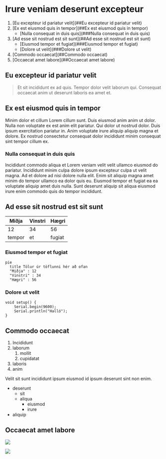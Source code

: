 # Irure veniam deserunt excepteur

1. [Eu excepteur id pariatur velit](##Eu excepteur id pariatur velit)
2. [Ex est eiusmod quis in tempor](##Ex est eiusmod quis in tempor)
    - [Nulla consequat in duis quis](###Nulla consequat in duis quis)
3. [Ad esse sit nostrud est sit sunt](##Ad esse sit nostrud est sit sunt)
    - [Eiusmod tempor et fugiat](###Eiusmod tempor et fugiat)
    - [Dolore ut velit](###Dolore ut velit)
4. [Commodo occaecat](##Commodo occaecat)
5. [Occaecat amet labore](##Occaecat amet labore)

## Eu excepteur id pariatur velit

> Et sit incididunt ex ad quis. Tempor dolor velit laborum qui. Consequat occaecat anim ut deserunt laboris ea amet et.

## Ex est eiusmod quis in tempor

Minim dolor et cillum Lorem cillum sunt. Duis eiusmod anim anim ut dolor. Nulla non voluptate ex est anim elit pariatur. Qui dolor ut nostrud dolor. Duis ipsum exercitation pariatur in. Anim voluptate irure aliquip aliquip magna et dolore. Ex nostrud consectetur consequat dolor incididunt minim consequat sint tempor cillum ex.

### Nulla consequat in duis quis

Incididunt commodo aliqua et Lorem veniam velit velit ullamco eiusmod do pariatur. Incididunt minim culpa dolore ipsum excepteur culpa ut velit magna. Ad et dolore ad nisi dolore nulla elit. Enim sit aliquip magna amet minim do tempor ullamco ea dolor quis eu. Eiusmod tempor et fugiat ea ea voluptate aliquip amet duis nulla. Sunt deserunt aliquip sit aliqua eiusmod irure enim commodo quis do tempor incididunt.

## Ad esse sit nostrud est sit sunt

| Miðja |  Vinstri |  Hægri |
|-------|----------|--------|
|   12  |    34    |  56    |
|tempor |    et    | fugiat |

### Eiusmod tempor et fugiat

```mermaid
pie
  title Tölur úr töflunni hér að ofan
  "Miðja" : 12
  "Vinstri" : 34
  "Hægri" : 56
```

### Dolore ut velit


```
void setup() {  
    Serial.begin(9600);  
    Serial.println("Halló");  
}
```

## Commodo occaecat
1. Incididunt
2. laborum
    1. mollit
    2. cupidatat
3. laboris
4. anim

Velit sit sunt incididunt ipsum eiusmod id ipsum deserunt sint non enim.

- deserunt
  - sit
  - aliqua
    - eiusmod
    - irure
- aliquip

## Occaecat amet labore

![](https://tskoli.is/wp-content/uploads/2019/06/skolavorduholt-595x440.jpg)

[![](https://img.youtube.com/vi/HUBNt18RFbo/0.jpg)](https://www.youtube.com/watch?v=HUBNt18RFbo)
